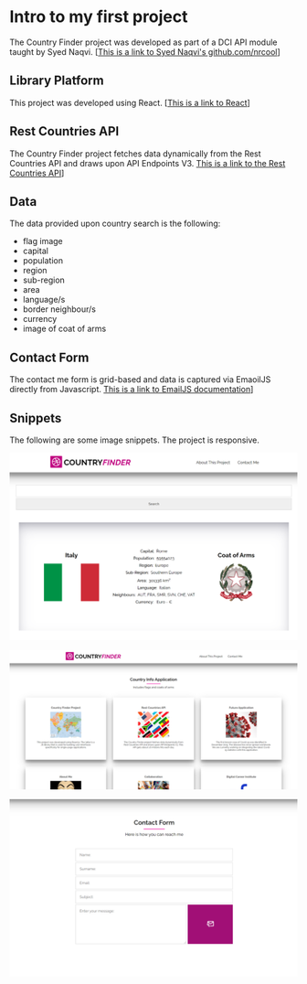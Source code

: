 # Intro to my first project

The Country Finder project was developed as part of a DCI API module taught by Syed Naqvi. [[This is a link to Syed Naqvi's github.com/nrcool](https://github.com/nrcool)] 

## Library Platform
This project was developed using React. [[This is a link to React](https://reactjs.org/)]

## Rest Countries API
The Country Finder project fetches data dynamically from the Rest Countries API and draws upon API Endpoints V3.  [This is a link to the Rest Countries API](https://restcountries.com/)]

## Data

The data provided upon country search is the following:
- flag image
- capital
- population
- region
- sub-region
- area
- language/s
- border neighbour/s
- currency
- image of coat of arms

## Contact Form

The contact me form is grid-based and data is captured via EmaoilJS directly from Javascript.  [This is a link to EmailJS documentation](https://www.emailjs.com/docs/)]

## Snippets

The following are some image snippets. The project is responsive.

![image info](./src/images/cf1.png)

![image info](./src/images/cf6.png)

![image info](./src/images/cf5.png)















